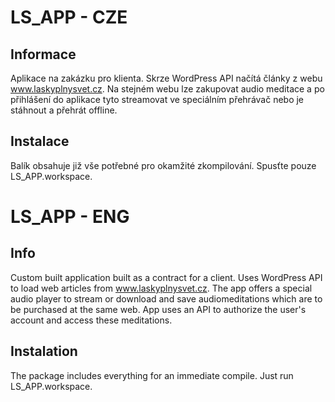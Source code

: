 # LS_APP - CZE

## Informace

Aplikace na zakázku pro klienta. Skrze WordPress API načítá články z webu www.laskyplnysvet.cz. Na stejném webu lze zakupovat
audio meditace a po přihlášení do aplikace tyto streamovat ve speciálním přehrávač nebo je stáhnout a přehrát offline.

## Instalace
Balík obsahuje již vše potřebné pro okamžité zkompilování. Spusťte pouze LS_APP.workspace.


# LS_APP - ENG

## Info

Custom built application built as a contract for a client. Uses WordPress API to load web articles from www.laskyplnysvet.cz.
The app offers a special audio player to stream or download and save audiomeditations which are to be purchased at the same web. 
App uses an API to authorize the user's account and access these meditations. 

## Instalation
The package includes everything for an immediate compile. Just run LS_APP.workspace.

